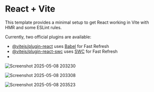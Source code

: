 # React + Vite

This template provides a minimal setup to get React working in Vite with HMR and some ESLint rules.

Currently, two official plugins are available:

- [@vitejs/plugin-react](https://github.com/vitejs/vite-plugin-react/blob/main/packages/plugin-react/README.md) uses [Babel](https://babeljs.io/) for Fast Refresh
- [@vitejs/plugin-react-swc](https://github.com/vitejs/vite-plugin-react-swc) uses [SWC](https://swc.rs/) for Fast Refresh
- 
![Screenshot 2025-05-08 203230](https://github.com/user-attachments/assets/a36acd5b-77ff-4e87-bd16-f52824f311ce)

![Screenshot 2025-05-08 203308](https://github.com/user-attachments/assets/bccb751e-2ce1-40df-8070-2214ce6489d9)

![Screenshot 2025-05-08 203523](https://github.com/user-attachments/assets/41b9f81f-af7a-4a57-978d-873a85a44e54)

